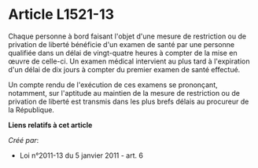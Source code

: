 # Article L1521-13

Chaque personne à bord faisant l'objet d'une mesure de restriction ou de privation de liberté bénéficie d'un examen de santé
par une personne qualifiée dans un délai de vingt-quatre heures à compter de la mise en œuvre de celle-ci. Un examen médical
intervient au plus tard à l'expiration d'un délai de dix jours à compter du premier examen de santé effectué. 

Un compte rendu de l'exécution de ces examens se prononçant, notamment, sur l'aptitude au maintien de la mesure de
restriction ou de privation de liberté est transmis dans les plus brefs délais au procureur de la République.

**Liens relatifs à cet article**

_Créé par_:

  - Loi n°2011-13 du 5 janvier 2011 - art. 6
